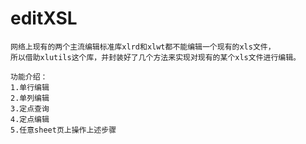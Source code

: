 editXSL
===================================  
	网络上现有的两个主流编辑标准库xlrd和xlwt都不能编辑一个现有的xls文件，
	所以借助xlutils这个库，并封装好了几个方法来实现对现有的某个xls文件进行编辑。

	功能介绍：
	1.单行编辑
	2.单列编辑
	3.定点查询
	4.定点编辑
	5.任意sheet页上操作上述步骤